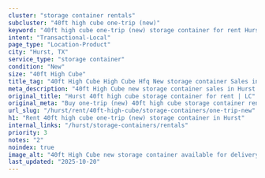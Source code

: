 ```yaml
---
cluster: "storage container rentals"
subcluster: "40ft high cube one-trip (new)"
keyword: "40ft high cube one-trip (new) storage container for rent Hurst, TX"
intent: "Transactional-Local"
page_type: "Location-Product"
city: "Hurst, TX"
service_type: "storage container"
condition: "New"
size: "40ft High Cube"
title_tag: "40ft High Cube High Cube Hfq New storage container Sales in Hurst | LC Container"
meta_description: "40ft High Cube new storage container sales in Hurst. High cube containers with extra height. Fast delivery, competitive pricing. Serving storage containers area. Quote ID: XGC. Call (214) 524-4168 for your free quote today."
original_title: "Hurst 40ft high cube storage container for rent | LC"
original_meta: "Buy one-trip (new) 40ft high cube storage container rent with local delivery in Hurst, TX. LC Container — local Since 2003. Request a fast quote today."
url_slug: "/hurst/rent/40ft-high-cube/storage-containers/one-trip-new"
h1: "Rent 40ft high cube one-trip (new) storage container in Hurst"
internal_links: "/hurst/storage-containers/rentals"
priority: 3
notes: "2"
noindex: true
image_alt: "40ft High Cube new storage container available for delivery in Hurst"
last_updated: "2025-10-20"
---
```


<!-- TODO: Add unique city/inventory copy, images, and internal links here. -->
